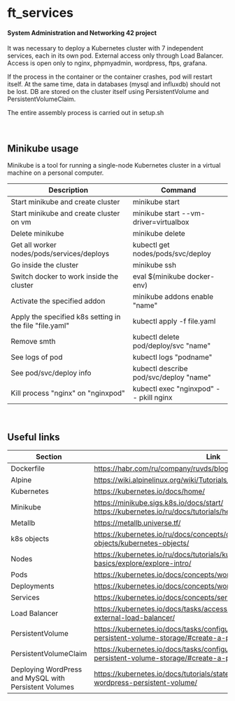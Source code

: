 # ft_services
#### System Administration and Networking 42 project 

It was necessary to deploy a Kubernetes cluster with 7 independent services, each in its own pod. External access only through Load Balancer. Access is open only to nginx, phpmyadmin, wordpress, ftps, grafana.

If the process in the container or the container crashes, pod will restart itself. At the same time, data in databases (mysql and influxdb) should not be lost. DB are stored on the cluster itself using PersistentVolume and PersistentVolumeClaim.

The entire assembly process is carried out in setup.sh

</br>

## Minikube usage

Minikube is a tool for running a single-node Kubernetes cluster in a virtual machine on a personal computer.

| Description | Command |
| --- | --- |
| Start minikube and create cluster | minikube start |
| Start minikube and create cluster on vm | minikube start --vm-driver=virtualbox |
| Delete minikube | minikube delete |
| Get all worker nodes/pods/services/deploys | kubectl get nodes/pods/svc/deploy |
| Go inside the cluster | minikube ssh |
| Switch docker to work inside the cluster | eval $(minikube docker-env) |
| Activate the specified addon | minikube addons enable "name" |
| Apply the specified k8s setting in the file "file.yaml" | kubectl apply -f file.yaml |
| Remove smth | kubectl delete pod/deploy/svc "name" | 
| See logs of pod| kubectl logs "podname" |
| See pod/svc/deploy info | kubectl describe pod/svc/deploy "name" |
| Kill process "nginx" on "nginxpod" | kubectl exec "nginxpod" -- pkill nginx |

</br>

## Useful links

| Section | Link |
| --- | --- |
| Dockerfile | https://habr.com/ru/company/ruvds/blog/439980/ |
| Alpine | https://wiki.alpinelinux.org/wiki/Tutorials_and_Howtos |
| Kubernetes | https://kubernetes.io/docs/home/ |
| Minikube | https://minikube.sigs.k8s.io/docs/start/ https://kubernetes.io/ru/docs/tutorials/hello-minikube/ |
| Metallb | https://metallb.universe.tf/ |
| k8s objects | https://kubernetes.io/ru/docs/concepts/overview/working-with-objects/kubernetes-objects/ |
| Nodes | https://kubernetes.io/ru/docs/tutorials/kubernetes-basics/explore/explore-intro/ |
| Pods | https://kubernetes.io/docs/concepts/workloads/pods/ |
| Deployments | https://kubernetes.io/docs/concepts/workloads/controllers/deployment/ |
| Services | https://kubernetes.io/docs/concepts/services-networking/service/ |
| Load Balancer | https://kubernetes.io/docs/tasks/access-application-cluster/create-external-load-balancer/ |
| PersistentVolume | https://kubernetes.io/docs/tasks/configure-pod-container/configure-persistent-volume-storage/#create-a-persistentvolume |
| PersistentVolumeClaim | https://kubernetes.io/docs/tasks/configure-pod-container/configure-persistent-volume-storage/#create-a-persistentvolumeclaim |
| Deploying WordPress and MySQL with Persistent Volumes | https://kubernetes.io/docs/tutorials/stateful-application/mysql-wordpress-persistent-volume/ |
